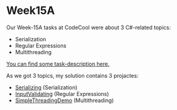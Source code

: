 # Week15A

Our Week-15A tasks at CodeCool were about 3 C#-related topics:
* Serialization
* Regular Expressions
* Multithreading

[You can find some task-description here.](Description.md)

As we got 3 topics, my solution contains 3 projactes:
* [Serializing](Serialiying/) (Serialization)
* [InputValidating](InputValidating/) (Regular Expressions)
* [SimpleThreadingDemo](SimpleThreadiDemo/) (Multithreading)
